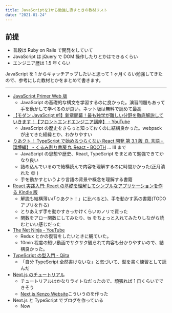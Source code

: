 ```yaml
---
title: JavaScriptを1から勉強し直すときの教材リスト
date: "2021-01-24"
---
```


## 前提

- 普段は Ruby on Rails で開発をしていて
- JavaScript は jQuery で DOM 操作したりとかはできるくらい
- エンジニア歴は 1.5 年くらい

JavaScript を 1 からキャッチアップしたいと思って 1 ヶ月くらい勉強してきたので、参考にした教材とかをまとめて書きます。

---

- [JavaScript Primer Web 版](https://jsprimer.net/)
  - JavaScript の基礎的な構文を学習するのに良かった。演習問題もあって手を動かして学べるのが良い。ネット版は無料で読めて最高
- [【モダン JavaScript #1】新章開幕！最も独学が難しい分野を徹底解説していきます！【フロントエンドエンジニア講座】 - YouTube](https://www.youtube.com/watch?v=De9PH3EAz7c)
  - JavaScript の歴史をさらっと知っておくのに結構良かった。webpack が出てきた経緯とか、わかりやすい
- [りあクト！ TypeScript で始めるつらくない React 開発 第 3.1 版【Ⅰ. 言語・環境編】 - くるみ割り書房 ft. React - BOOTH](https://booth.pm/ja/items/2368045) ... Ⅲ まで
  - JavaScript の思想や歴史、React, TypeScript をまとめて勉強できてかなり良い
  - 詰め込んでいるので結構読んで内容を理解するのに時間かかった(正月潰れた 😊 )
  - 手を動かすというより言語の背景や概念を理解する書籍
- [React 実践入門: React の基礎を理解してシンプルなアプリケーションを作る Kindle 版](https://amzn.to/2XVBSD5)
  - 解説も結構薄い(「りあクト！」に比べると)、手を動かす系の書籍(TODO アプリを作る)
  - とりあえず手を動かすきっかけくらいのノリで買った
  - 関数をアロー関数にしてみたり、ts をちょっと入れてみたりしながら読むといい感じだった
- [The Net Ninja - YouTube](https://www.youtube.com/channel/UCW5YeuERMmlnqo4oq8vwUpg)
  - Redux とかの復習をしたいときに観ていた。
  - 10min 程度の短い動画でサクサク観られて内容も分かりやすいので、結構良かった。
- [TypeScript の型入門 - Qiita](https://qiita.com/uhyo/items/e2fdef2d3236b9bfe74a)
  - 「自分 TypeScript 全然書けないな」と気づいて、型を書く練習として読んだ
- [Next.js のチュートリアル](https://nextjs.org/)
  - チュートリアルはかなりライトなだったので、頑張れば 1 日くらいでできそう
  - [Next.js Kenzo Website](https://nextjs-tutorial.kenzoukenzou.vercel.app/)こういうのを作った
- Next.js と TypeScript でブログを作っている
  - Now
